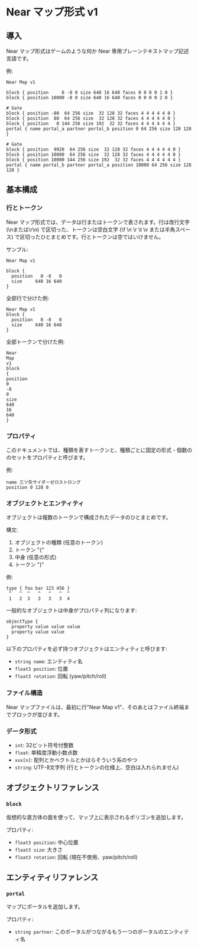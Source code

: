 # Near マップ形式 v1

## 導入

Near マップ形式はゲームのような何か Near 専用プレーンテキストマップ記述言語です。

例:

```
Near Map v1

block { position     0 -8 0 size 640 16 640 faces 0 0 0 0 1 0 }
block { position 10000 -8 0 size 640 16 640 faces 0 0 0 0 2 0 }

# Gate
block { position -80  64 256 size  32 128 32 faces 4 4 4 4 4 0 }
block { position  80  64 256 size  32 128 32 faces 4 4 4 4 4 0 }
block { position   0 144 256 size 192  32 32 faces 4 4 4 4 4 4 }
portal { name portal_a partner portal_b position 0 64 256 size 128 128 }

# Gate
block { position  9920  64 256 size  32 128 32 faces 4 4 4 4 4 0 }
block { position 10080  64 256 size  32 128 32 faces 4 4 4 4 4 0 }
block { position 10000 144 256 size 192  32 32 faces 4 4 4 4 4 4 }
portal { name portal_b partner portal_a position 10000 64 256 size 128 128 }

```

## 基本構成

### 行とトークン

Near マップ形式では、データは行またはトークンで表されます。行は改行文字 (\nまたは\r\n) で区切った、トークンは空白文字 (\f \n \r \t \v または半角スペース) で区切ったひとまとめです。行とトークンは空ではいけません。

サンプル:

```
Near Map v1

block {
  position   0 -8   0
  size     640 16 640
}
```

全部行で分けた例:

```
Near Map v1
block {
  position   0 -8   0
  size     640 16 640
}
```

全部トークンで分けた例:

```
Near
Map
v1
block
{
position
0
-8
0
size
640
16
640
}
```

### プロパティ

このドキュメントでは、種類を表すトークンと、種類ごとに固定の形式・個数ののセットをプロパティと呼びます。

例:

```
name 三ツ矢サイダーゼロストロング
position 0 128 0
```

### オブジェクトとエンティティ

オブジェクトは複数のトークンで構成されたデータのひとまとめです。

構文:

1. オブジェクトの種類 (任意のトークン)
1. トークン "{"
1. 中身 (任意の形式)
1. トークン "}"

例:

```
type { foo bar 123 456 }
 ^   ^  ^   ^   ^   ^  ^
 1   2  3   3   3   3  4
```

一般的なオブジェクトは中身がプロパティ列になります:

```
objectType {
  property value value value
  property value value
}
```

以下のプロパティを必ず持つオブジェクトはエンティティと呼びます:

- `string name`: エンティティ名
- `float3 position`: 位置
- `float3 rotation`: 回転 (yaw/pitch/roll)

### ファイル構造

Near マップファイルは、最初に行"Near Map v1"、そのあとはファイル終端までブロックが並びます。

### データ形式

- `int`: 32ビット符号付整数
- `float`: 単精度浮動小数点数
- `xxx[n]`: 配列とかベクトルとかほらそういう系のやつ
- `string`: UTF-8文字列 (行とトークンの仕様上、空白は入れられません)

## オブジェクトリファレンス

### `block`

仮想的な直方体の面を使って、マップ上に表示されるポリゴンを追加します。

プロパティ:

- `float3 position`: 中心位置
- `float3 size`: 大きさ
- `float3 rotation`: 回転 (現在不使用、yaw/pitch/roll)

## エンティティリファレンス

### `portal`

マップにポータルを追加します。

プロパティ:

- `string partner`: このポータルがつながるもう一つのポータルのエンティティ名
